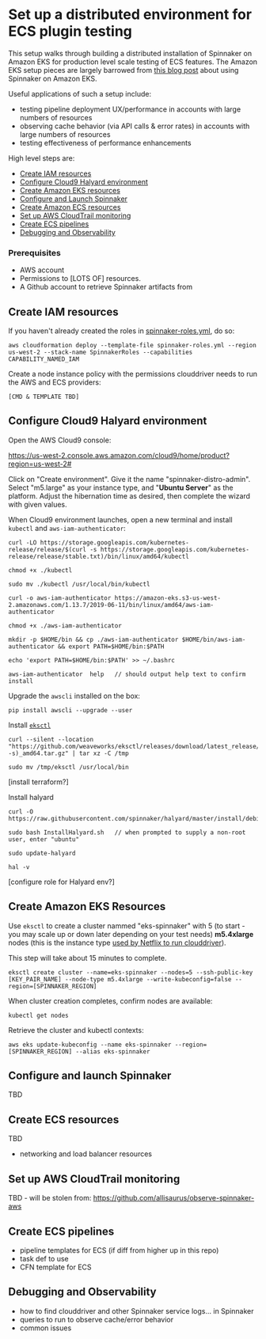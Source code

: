 # Set up a distributed environment for ECS plugin testing

This setup walks through building a distributed installation of Spinnaker on Amazon EKS for production level scale testing of ECS features. The Amazon EKS setup pieces are largely barrowed from [this blog post](https://aws.amazon.com/blogs/opensource/continuous-delivery-spinnaker-amazon-eks/) about using Spinnaker on Amazon EKS.

Useful applications of such a setup include:
* testing pipeline deployment UX/performance in accounts with large numbers of resources
* observing cache behavior (via API calls & error rates) in accounts with large numbers of resources
* testing effectiveness of performance enhancements

High level steps are:

 - [Create IAM resources](#create-iam-resources)
 - [Configure Cloud9 Halyard environment](#configure-cloud9-halyard-environment)
 - [Create Amazon EKS resources](#create-amazon-eks-resources)
 - [Configure and Launch Spinnaker]()
 - [Create Amazon ECS resources]()
 - [Set up AWS CloudTrail monitoring]()
 - [Create ECS pipelines]()
 - [Debugging and Observability]()

### Prerequisites
* AWS account 
* Permissions to [LOTS OF] resources.
* A Github account to retrieve Spinnaker artifacts from


## Create IAM resources

If you haven't already created the roles in [spinnaker-roles.yml](../spinnaker-roles.yml), do so:
```
aws cloudformation deploy --template-file spinnaker-roles.yml --region us-west-2 --stack-name SpinnakerRoles --capabilities CAPABILITY_NAMED_IAM
```

Create a node instance policy with the permissions clouddriver needs to run the AWS and ECS providers:
```
[CMD & TEMPLATE TBD]
```


## Configure Cloud9 Halyard environment

Open the AWS Cloud9 console:

https://us-west-2.console.aws.amazon.com/cloud9/home/product?region=us-west-2# 

Click on "Create environment". Give it the name "spinnaker-distro-admin". Select "m5.large" as your instance type, and "**Ubuntu Server**" as the platform. Adjust the hibernation time as desired, then complete the wizard with given values.

When Cloud9 environment launches, open a new terminal and install `kubectl` and `aws-iam-authenticator`:
```
curl -LO https://storage.googleapis.com/kubernetes-release/release/$(curl -s https://storage.googleapis.com/kubernetes-release/release/stable.txt)/bin/linux/amd64/kubectl

chmod +x ./kubectl

sudo mv ./kubectl /usr/local/bin/kubectl

curl -o aws-iam-authenticator https://amazon-eks.s3-us-west-2.amazonaws.com/1.13.7/2019-06-11/bin/linux/amd64/aws-iam-authenticator

chmod +x ./aws-iam-authenticator

mkdir -p $HOME/bin && cp ./aws-iam-authenticator $HOME/bin/aws-iam-authenticator && export PATH=$HOME/bin:$PATH

echo 'export PATH=$HOME/bin:$PATH' >> ~/.bashrc

aws-iam-authenticator  help   // should output help text to confirm install
```

Upgrade the `awscli` installed on the box:
```
pip install awscli --upgrade --user
```

Install [`eksctl`](https://eksctl.io/)
```
curl --silent --location "https://github.com/weaveworks/eksctl/releases/download/latest_release/eksctl_$(uname -s)_amd64.tar.gz" | tar xz -C /tmp

sudo mv /tmp/eksctl /usr/local/bin
```

[install terraform?]

Install halyard
```
curl -O https://raw.githubusercontent.com/spinnaker/halyard/master/install/debian/InstallHalyard.sh

sudo bash InstallHalyard.sh   // when prompted to supply a non-root user, enter "ubuntu"

sudo update-halyard

hal -v
```

[configure role for Halyard env?]

## Create Amazon EKS Resources

Use `eksctl` to create a cluster nammed "eks-spinnaker" with 5 (to start - you may scale up or down later depending on your test needs) **m5.4xlarge** nodes (this is the instance type [used by Netflix to run clouddriver](https://medium.com/@rizza/scaling-clouddriver-at-netflix-b9ad7fc8b809)).

This step will take about 15 minutes to complete.
```
eksctl create cluster --name=eks-spinnaker --nodes=5 --ssh-public-key [KEY_PAIR_NAME] --node-type m5.4xlarge --write-kubeconfig=false --region=[SPINNAKER_REGION]
```

When cluster creation completes, confirm nodes are available:
```
kubectl get nodes
```

Retrieve the cluster and kubectl contexts:
```
aws eks update-kubeconfig --name eks-spinnaker --region=[SPINNAKER_REGION] --alias eks-spinnaker
```

## Configure and launch Spinnaker

TBD

## Create ECS resources

TBD
* networking and load balancer resources

## Set up AWS CloudTrail monitoring

TBD - will be stolen from: https://github.com/allisaurus/observe-spinnaker-aws


## Create ECS pipelines

* pipeline templates for ECS (if diff from higher up in this repo)
* task def to use
* CFN template for ECS

## Debugging and Observability

* how to find clouddriver and other Spinnaker service logs... in Spinnaker
* queries to run to observe cache/error behavior
* common issues
